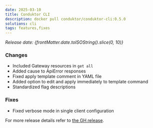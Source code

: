 ```yaml
---
date: 2025-03-10
title: Conduktor CLI
description: docker pull conduktor/conduktor-cli:0.5.0
solutions: cli
tags: features,fixes
---
```


*Release date: {frontMatter.date.toISOString().slice(0, 10)}*

### Changes
- Included Gateway resources in `get all`
- Added cause to ApiError responses 
- Fixed apply template comment in YAML file 
- Added option to edit and apply immediately to template command 
- Standardized flag descriptions

### Fixes
- Fixed verbose mode in single client configuration

For more release details refer to [the GH release](https://github.com/conduktor/ctl/releases/tag/v0.5.0).
